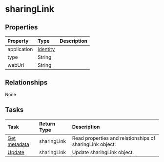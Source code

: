 # sharingLink



## Properties
| Property	   | Type	|Description|
|:---------------|:--------|:----------|
|application|[identity](identity.md)||
|type|String||
|webUrl|String||

## Relationships
None


## Tasks

| Task		   | Return Type	|Description|
|:---------------|:--------|:----------|
|[Get metadata](../api/sharinglink_get.md) | sharingLink |Read properties and relationships of sharingLink object.|
|[Update](../api/sharinglink_update.md) | sharingLink	|Update sharingLink object. |
